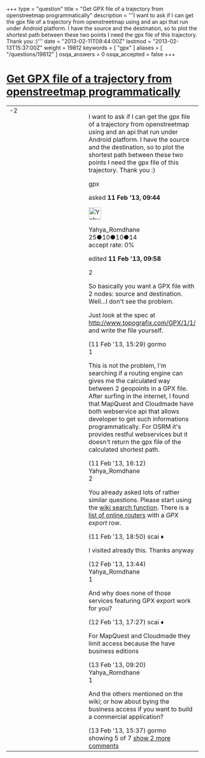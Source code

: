 +++
type = "question"
title = "Get GPX file of a trajectory from openstreetmap programmatically"
description = '''I want to ask if I can get the gpx file of a trajectory from openstreetmap using and an api that run under Android platform. I have the source and the destination, so to plot the shortest path between these two points I need the gpx file of this trajectory. Thank you :)'''
date = "2013-02-11T09:44:00Z"
lastmod = "2013-02-13T15:37:00Z"
weight = 19812
keywords = [ "gpx" ]
aliases = [ "/questions/19812" ]
osqa_answers = 0
osqa_accepted = false
+++

<div class="headNormal">

# [Get GPX file of a trajectory from openstreetmap programmatically](/questions/19812/get-gpx-file-of-a-trajectory-from-openstreetmap-programmatically)

</div>

<div id="main-body">

<div id="askform">

<table id="question-table" style="width:100%;">
<colgroup>
<col style="width: 50%" />
<col style="width: 50%" />
</colgroup>
<tbody>
<tr>
<td style="width: 30px; vertical-align: top"><div class="vote-buttons">
<span id="post-19812-upvote" class="ajax-command post-vote up" rel="nofollow" title="I like this post (click again to cancel)"> </span>
<div id="post-19812-score" class="post-score" title="current number of votes">
-2
</div>
<span id="post-19812-downvote" class="ajax-command post-vote down" rel="nofollow" title="I dont like this post (click again to cancel)"> </span> <span id="favorite-mark" class="ajax-command favorite-mark" rel="nofollow" title="mark/unmark this question as favorite (click again to cancel)"> </span>
<div id="favorite-count" class="favorite-count">
&#10;</div>
</div></td>
<td><div id="item-right">
<div class="question-body">
<p>I want to ask if I can get the gpx file of a trajectory from openstreetmap using and an api that run under Android platform. I have the source and the destination, so to plot the shortest path between these two points I need the gpx file of this trajectory. Thank you :)</p>
</div>
<div id="question-tags" class="tags-container tags">
<span class="post-tag tag-link-gpx" rel="tag" title="see questions tagged &#39;gpx&#39;">gpx</span>
</div>
<div id="question-controls" class="post-controls">
&#10;</div>
<div class="post-update-info-container">
<div class="post-update-info post-update-info-user">
<p>asked <strong>11 Feb '13, 09:44</strong></p>
<img src="https://secure.gravatar.com/avatar/67d0bc74b15335eb039e36c3c58b9d55?s=32&amp;d=identicon&amp;r=g" class="gravatar" width="32" height="32" alt="Yahya_Romdhane&#39;s gravatar image" />
<p><span>Yahya_Romdhane</span><br />
<span class="score" title="25 reputation points">25</span><span title="10 badges"><span class="badge1">●</span><span class="badgecount">10</span></span><span title="10 badges"><span class="silver">●</span><span class="badgecount">10</span></span><span title="14 badges"><span class="bronze">●</span><span class="badgecount">14</span></span><br />
<span class="accept_rate" title="Rate of the user&#39;s accepted answers">accept rate:</span> <span title="Yahya_Romdhane has no accepted answers">0%</span></p>
</div>
<div class="post-update-info post-update-info-edited">
<p><span> edited <strong>11 Feb '13, 09:58</strong> </span></p>
</div>
</div>
<div id="comments-container-19812" class="comments-container">
<span id="19836"></span>
<div id="comment-19836" class="comment">
<div id="post-19836-score" class="comment-score">
2
</div>
<div class="comment-text">
<p>So basically you want a GPX file with 2 nodes: source and destination. Well...I don't see the problem.</p>
<p>Just look at the spec at <a href="http://www.topografix.com/GPX/1/1/">http://www.topografix.com/GPX/1/1/</a> and write the file yourself.</p>
</div>
<div id="comment-19836-info" class="comment-info">
<span class="comment-age">(11 Feb '13, 15:29)</span> <span class="comment-user userinfo">gormo</span>
</div>
</div>
<span id="19838"></span>
<div id="comment-19838" class="comment">
<div id="post-19838-score" class="comment-score">
1
</div>
<div class="comment-text">
<p>This is not the problem, I'm searching if a routing engine can gives me the calculated way between 2 geopoints in a GPX file. After surfing in the internet, I found that MapQuest and Cloudmade have both webservice api that allows developer to get such informations programmatically. For OSRM it's provides restful webservices but it doesn't return the gpx file of the calculated shortest path.</p>
</div>
<div id="comment-19838-info" class="comment-info">
<span class="comment-age">(11 Feb '13, 16:12)</span> <span class="comment-user userinfo">Yahya_Romdhane</span>
</div>
</div>
<span id="19841"></span>
<div id="comment-19841" class="comment">
<div id="post-19841-score" class="comment-score">
2
</div>
<div class="comment-text">
<p>You already asked lots of rather similar questions. Please start using the <a href="https://wiki.openstreetmap.org/w/index.php?search">wiki search function</a>. There is a <a href="https://wiki.openstreetmap.org/wiki/Routing/online_routers">list of online routers</a> with a <em>GPX export</em> row.</p>
</div>
<div id="comment-19841-info" class="comment-info">
<span class="comment-age">(11 Feb '13, 18:50)</span> <span class="comment-user userinfo">scai ♦</span>
</div>
</div>
<span id="19868"></span>
<div id="comment-19868" class="comment not_top_scorer">
<div id="post-19868-score" class="comment-score">
&#10;</div>
<div class="comment-text">
<p>I visited already this. Thanks anyway</p>
</div>
<div id="comment-19868-info" class="comment-info">
<span class="comment-age">(12 Feb '13, 13:44)</span> <span class="comment-user userinfo">Yahya_Romdhane</span>
</div>
</div>
<span id="19877"></span>
<div id="comment-19877" class="comment">
<div id="post-19877-score" class="comment-score">
1
</div>
<div class="comment-text">
<p>And why does none of those services featuring GPX export work for you?</p>
</div>
<div id="comment-19877-info" class="comment-info">
<span class="comment-age">(12 Feb '13, 17:27)</span> <span class="comment-user userinfo">scai ♦</span>
</div>
</div>
<span id="19901"></span>
<div id="comment-19901" class="comment not_top_scorer">
<div id="post-19901-score" class="comment-score">
&#10;</div>
<div class="comment-text">
<p>For MapQuest and Cloudmade they limit access because the have business editions</p>
</div>
<div id="comment-19901-info" class="comment-info">
<span class="comment-age">(13 Feb '13, 09:20)</span> <span class="comment-user userinfo">Yahya_Romdhane</span>
</div>
</div>
<span id="19916"></span>
<div id="comment-19916" class="comment">
<div id="post-19916-score" class="comment-score">
1
</div>
<div class="comment-text">
<p>And the others mentioned on the wiki; or how about bying the business access if you want to build a commercial application?</p>
</div>
<div id="comment-19916-info" class="comment-info">
<span class="comment-age">(13 Feb '13, 15:37)</span> <span class="comment-user userinfo">gormo</span>
</div>
</div>
</div>
<div id="comment-tools-19812" class="comment-tools">
<span class="comments-showing"> showing 5 of 7 </span> <a href="#" class="show-all-comments-link">show 2 more comments</a>
</div>
<div class="clear">
&#10;</div>
<div id="comment-19812-form-container" class="comment-form-container">
&#10;</div>
<div class="clear">
&#10;</div>
</div></td>
</tr>
</tbody>
</table>

</div>

</div>

